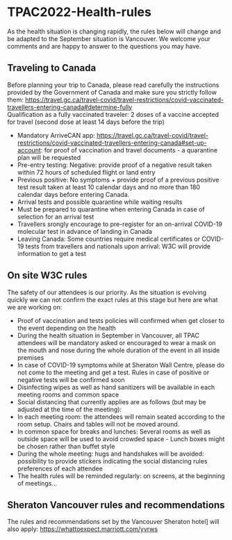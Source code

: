 # TPAC2022-Health-rules
As the health situation is changing rapidly, the rules below will change and be adapted to the September situation is Vancouver.
We welcome your comments and are happy to answer to the questions you may have.

## Traveling to Canada
Before planning your trip to Canada, please read carefully the instructions provided by the Government of Canada and make sure you strictly follow them:
https://travel.gc.ca/travel-covid/travel-restrictions/covid-vaccinated-travellers-entering-canada#determine-fully<br/>
    Qualification as a fully vaccinated traveler: 2 doses of a vaccine accepted for travel (second dose at least 14 days before the trip)

- Mandatory ArriveCAN app: https://travel.gc.ca/travel-covid/travel-restrictions/covid-vaccinated-travellers-entering-canada#set-up-account: for proof of vaccination and travel documents - a quarantine plan will be requested
- Pre-entry testing: Negative: provide proof of a negative result taken within 72 hours of scheduled flight or land entry
- Previous positive: No symptoms +  provide proof of a previous positive test result taken at least 10 calendar days and no more than 180 calendar days before entering Canada.
- Arrival tests and possible quarantine while waiting results
- Must be prepared to quarantine when entering Canada in case of selection for an arrival test
- Travellers srongly encourage to pre-register for an on-arrival COVID-19 molecular test in advance of landing in Canada
- Leaving Canada: Some countries require medical certificates or COVID-19 tests from travellers and nationals upon arrival: W3C will provide information to get a test

## On site W3C rules<br/>
The safety of our attendees is our priority. As the situation is evolving quickly we can not confirm the exact rules at this stage but here are what we are working on:
- Proof of vaccination and tests policies will confirmed when get closer to the event depending  on the health 
- During the health situation in September in Vancouver, all TPAC attendees will be mandatory asked or encouraged to wear a mask on the mouth and nose during the whole duration of the event in all inside premises
- In case of COVID-19 symptoms while at Sheraton Wall Centre, please do not come to the meeting and get a test. Rules in case of positive or negative tests will be confirmed soon
- Disinfecting wipes as well as hand sanitizers will be available in each meeting rooms and common space
- Social distancing that currently applies are as follows (but may be adjusted at the time of the meeting):
- In each meeting room: the attendees will remain seated according to the room setup. Chairs and tables will not be moved around. 
- In common space for breaks and lunches: Several rooms as well as outside space will be used to avoid crowded space - Lunch boxes might be chosen rather than buffet style
- During the whole meeting: hugs and handshakes will be avoided: possibility to provide stickers indicating the social distancing rules preferences of each attendee
- The health rules will be reminded regularly: on screens, at the beginning of meetings…

## Sheraton Vancouver rules and recommendations<br/>
The rules and recommendations set by the Vancouver Sheraton hotel] will also apply:
https://whattoexpect.marriott.com/yvrws

